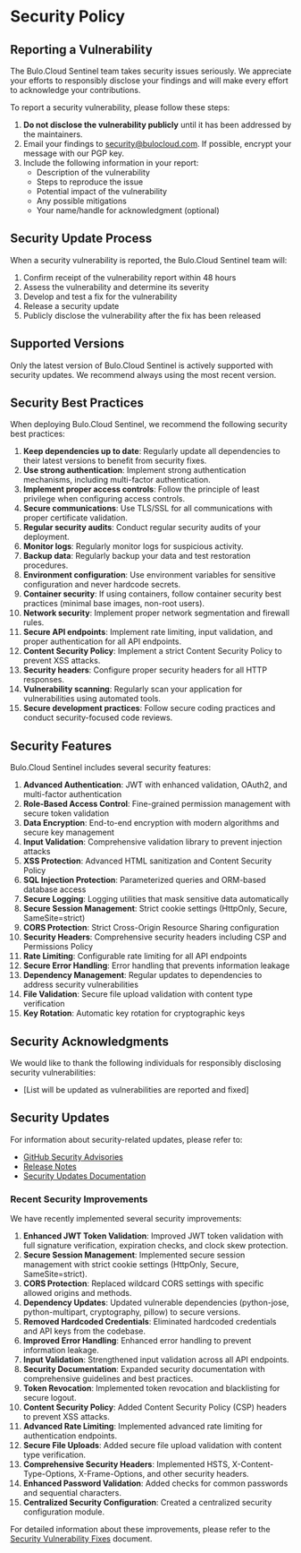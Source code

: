 # Security Policy

## Reporting a Vulnerability

The Bulo.Cloud Sentinel team takes security issues seriously. We appreciate your efforts to responsibly disclose your findings and will make every effort to acknowledge your contributions.

To report a security vulnerability, please follow these steps:

1. **Do not disclose the vulnerability publicly** until it has been addressed by the maintainers.
2. Email your findings to [security@bulocloud.com](mailto:security@bulocloud.com). If possible, encrypt your message with our PGP key.
3. Include the following information in your report:
   - Description of the vulnerability
   - Steps to reproduce the issue
   - Potential impact of the vulnerability
   - Any possible mitigations
   - Your name/handle for acknowledgment (optional)

## Security Update Process

When a security vulnerability is reported, the Bulo.Cloud Sentinel team will:

1. Confirm receipt of the vulnerability report within 48 hours
2. Assess the vulnerability and determine its severity
3. Develop and test a fix for the vulnerability
4. Release a security update
5. Publicly disclose the vulnerability after the fix has been released

## Supported Versions

Only the latest version of Bulo.Cloud Sentinel is actively supported with security updates. We recommend always using the most recent version.

## Security Best Practices

When deploying Bulo.Cloud Sentinel, we recommend the following security best practices:

1. **Keep dependencies up to date**: Regularly update all dependencies to their latest versions to benefit from security fixes.
2. **Use strong authentication**: Implement strong authentication mechanisms, including multi-factor authentication.
3. **Implement proper access controls**: Follow the principle of least privilege when configuring access controls.
4. **Secure communications**: Use TLS/SSL for all communications with proper certificate validation.
5. **Regular security audits**: Conduct regular security audits of your deployment.
6. **Monitor logs**: Regularly monitor logs for suspicious activity.
7. **Backup data**: Regularly backup your data and test restoration procedures.
8. **Environment configuration**: Use environment variables for sensitive configuration and never hardcode secrets.
9. **Container security**: If using containers, follow container security best practices (minimal base images, non-root users).
10. **Network security**: Implement proper network segmentation and firewall rules.
11. **Secure API endpoints**: Implement rate limiting, input validation, and proper authentication for all API endpoints.
12. **Content Security Policy**: Implement a strict Content Security Policy to prevent XSS attacks.
13. **Security headers**: Configure proper security headers for all HTTP responses.
14. **Vulnerability scanning**: Regularly scan your application for vulnerabilities using automated tools.
15. **Secure development practices**: Follow secure coding practices and conduct security-focused code reviews.

## Security Features

Bulo.Cloud Sentinel includes several security features:

1. **Advanced Authentication**: JWT with enhanced validation, OAuth2, and multi-factor authentication
2. **Role-Based Access Control**: Fine-grained permission management with secure token validation
3. **Data Encryption**: End-to-end encryption with modern algorithms and secure key management
4. **Input Validation**: Comprehensive validation library to prevent injection attacks
5. **XSS Protection**: Advanced HTML sanitization and Content Security Policy
6. **SQL Injection Protection**: Parameterized queries and ORM-based database access
7. **Secure Logging**: Logging utilities that mask sensitive data automatically
8. **Secure Session Management**: Strict cookie settings (HttpOnly, Secure, SameSite=strict)
9. **CORS Protection**: Strict Cross-Origin Resource Sharing configuration
10. **Security Headers**: Comprehensive security headers including CSP and Permissions Policy
11. **Rate Limiting**: Configurable rate limiting for all API endpoints
12. **Secure Error Handling**: Error handling that prevents information leakage
13. **Dependency Management**: Regular updates to dependencies to address security vulnerabilities
14. **File Validation**: Secure file upload validation with content type verification
15. **Key Rotation**: Automatic key rotation for cryptographic keys

## Security Acknowledgments

We would like to thank the following individuals for responsibly disclosing security vulnerabilities:

- [List will be updated as vulnerabilities are reported and fixed]

## Security Updates

For information about security-related updates, please refer to:

- [GitHub Security Advisories](https://github.com/BuloZB/BuloCloudSentinel/security/advisories)
- [Release Notes](https://github.com/BuloZB/BuloCloudSentinel/releases)
- [Security Updates Documentation](https://github.com/BuloZB/BuloCloudSentinel/blob/main/docs/security_vulnerability_fixes.md)

### Recent Security Improvements

We have recently implemented several security improvements:

1. **Enhanced JWT Token Validation**: Improved JWT token validation with full signature verification, expiration checks, and clock skew protection.
2. **Secure Session Management**: Implemented secure session management with strict cookie settings (HttpOnly, Secure, SameSite=strict).
3. **CORS Protection**: Replaced wildcard CORS settings with specific allowed origins and methods.
4. **Dependency Updates**: Updated vulnerable dependencies (python-jose, python-multipart, cryptography, pillow) to secure versions.
5. **Removed Hardcoded Credentials**: Eliminated hardcoded credentials and API keys from the codebase.
6. **Improved Error Handling**: Enhanced error handling to prevent information leakage.
7. **Input Validation**: Strengthened input validation across all API endpoints.
8. **Security Documentation**: Expanded security documentation with comprehensive guidelines and best practices.
9. **Token Revocation**: Implemented token revocation and blacklisting for secure logout.
10. **Content Security Policy**: Added Content Security Policy (CSP) headers to prevent XSS attacks.
11. **Advanced Rate Limiting**: Implemented advanced rate limiting for authentication endpoints.
12. **Secure File Uploads**: Added secure file upload validation with content type verification.
13. **Comprehensive Security Headers**: Implemented HSTS, X-Content-Type-Options, X-Frame-Options, and other security headers.
14. **Enhanced Password Validation**: Added checks for common passwords and sequential characters.
15. **Centralized Security Configuration**: Created a centralized security configuration module.

For detailed information about these improvements, please refer to the [Security Vulnerability Fixes](https://github.com/BuloZB/BuloCloudSentinel/blob/main/docs/security_vulnerability_fixes.md) document.
